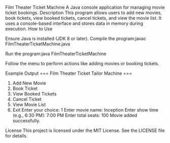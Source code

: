 Film Theater Ticket Machine
A Java console application for managing movie ticket bookings.
Description
This program allows users to add new movies, book tickets, view booked tickets, cancel tickets, and view the movie list. It uses a console-based interface and stores data in memory during execution.
How to Use

Ensure Java is installed (JDK 8 or later).
Compile the program:javac FilmTheaterTicketMachine.java


Run the program:java FilmTheaterTicketMachine


Follow the menu to perform actions like adding movies or booking tickets.

Example Output
=== Film Theater Ticket Tailor Machine ===
1. Add New Movie
2. Book Ticket
3. View Booked Tickets
4. Cancel Ticket
5. View Movie List
6. Exit
Enter your choice: 1
Enter movie name: Inception
Enter show time (e.g., 6:30 PM): 7:00 PM
Enter total seats: 100
Movie added successfully.

License
This project is licensed under the MIT License. See the LICENSE file for details.
